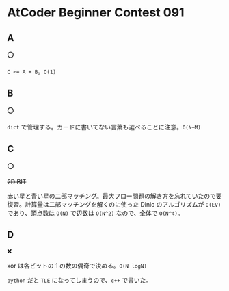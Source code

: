 # AtCoder Beginner Contest 091

## A

:o:

`C <= A + B`。`O(1)`

## B

:o:

`dict` で管理する。カードに書いてない言葉も選べることに注意。`O(N+M)`

## C

:o:

~~2D BIT~~

赤い星と青い星の二部マッチング。最大フロー問題の解き方を忘れていたので要復習。計算量は二部マッチングを解くのに使った Dinic のアルゴリズムが `O(EV)` であり、頂点数は `O(N)` で辺数は `O(N^2)` なので、全体で `O(N^4)`。

## D

:x:

xor は各ビットの 1 の数の偶奇で決める。`O(N logN)`

`python` だと `TLE` になってしまうので、`c++` で書いた。
